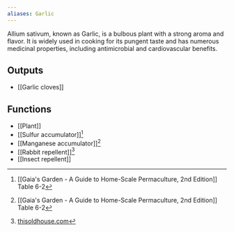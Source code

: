 ```yaml
---
aliases: Garlic
---
```

Allium sativum, known as Garlic, is a bulbous plant with a strong aroma and flavor. It is widely used in cooking for its pungent taste and has numerous medicinal properties, including antimicrobial and cardiovascular benefits.
## Outputs
- [[Garlic cloves]]
## Functions
- [[Plant]]
- [[Sulfur accumulator]][^1]
- [[Manganese accumulator]][^1]
- [[Rabbit repellent]][^2]
- [[Insect repellent]]

[^1]: [[Gaia's Garden - A Guide to Home-Scale Permaculture, 2nd Edition]] Table 6-2
[^2]: [thisoldhouse.com](https://www.thisoldhouse.com/gardening/23123261/rabbit-resistant-plants)
